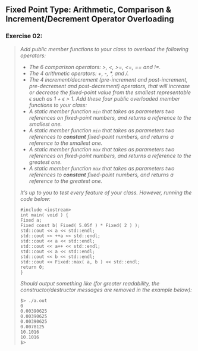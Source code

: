## Fixed Point Type: Arithmetic, Comparison & Increment/Decrement Operator Overloading
### Exercise 02:
> <i>Add public member functions to your class to overload the following operators:
> * The 6 comparison operators: >, <, >=, <=, == and !=.
> * The 4 arithmetic operators: +, -, *, and /.
> * The 4 increment/decrement (pre-increment and post-increment, pre-decrement and
post-decrement) operators, that will increase or decrease the fixed-point value from
the smallest representable ϵ such as 1 + ϵ > 1.
> Add these four public overloaded member functions to your class:
> * A static member function `min` that takes as parameters two references on fixed-point
numbers, and returns a reference to the smallest one.
> * A static member function `min` that takes as parameters two references to <b>constant</b>
fixed-point numbers, and returns a reference to the smallest one.
> * A static member function `max` that takes as parameters two references on fixed-point
numbers, and returns a reference to the greatest one.
> * A static member function `max` that takes as parameters two references to <b>constant</b>
fixed-point numbers, and returns a reference to the greatest one.
>
> It’s up to you to test every feature of your class. However, running the code below:</i>
> ```
> #include <iostream>
> int main( void ) {
> Fixed a;
> Fixed const b( Fixed( 5.05f ) * Fixed( 2 ) );
> std::cout << a << std::endl;
> std::cout << ++a << std::endl;
> std::cout << a << std::endl;
> std::cout << a++ << std::endl;
> std::cout << a << std::endl;
> std::cout << b << std::endl;
> std::cout << Fixed::max( a, b ) << std::endl;
> return 0;
> }
> ```
> <i>Should output something like (for greater readability, the constructor/destructor messages are removed in the example below):</i>
> ```
> $> ./a.out
> 0
> 0.00390625
> 0.00390625
> 0.00390625
> 0.0078125
> 10.1016
> 10.1016
> $>
> ```

